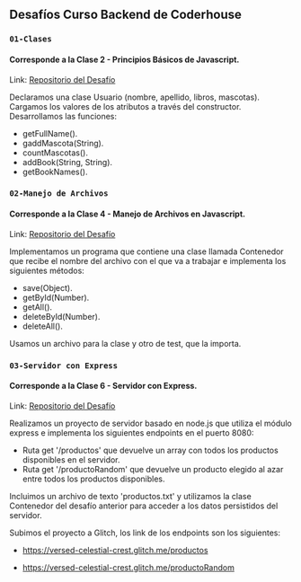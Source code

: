 ## Desafíos Curso Backend de Coderhouse

### `01-Clases `
#### Corresponde a la Clase 2 - Principios Básicos de Javascript.

Link: [Repositorio del Desafío](https://github.com/almamani/backendDesafios/tree/01-Clases/desafio_clase2)

Declaramos una clase Usuario (nombre, apellido, libros, mascotas). Cargamos los valores de los atributos a través del constructor. Desarrollamos las funciones:

- getFullName().
- gaddMascota(String).
- countMascotas().
- addBook(String, String).
- getBookNames().

### `02-Manejo de Archivos `
#### Corresponde a la Clase 4 - Manejo de Archivos en Javascript.
Link: [Repositorio del Desafío](https://github.com/almamani/backendDesafios/tree/02-ManejoDeArchivos/desafio_clase4)


Implementamos un programa que contiene una clase llamada Contenedor que recibe el nombre del archivo con el que va a trabajar e implementa los siguientes métodos:

- save(Object).
- getById(Number).
- getAll().
- deleteById(Number).
- deleteAll().

Usamos un archivo para la clase y otro de test, que la importa.

### `03-Servidor con Express `

#### Corresponde a la Clase 6 - Servidor con Express.

Link: [Repositorio del Desafío](https://github.com/almamani/backendDesafios/tree/03-ServidorConExpress)

Realizamos un proyecto de servidor basado en node.js que utiliza el módulo express e implementa los siguientes endpoints en el puerto 8080:

- Ruta get '/productos' que devuelve un array con todos los productos disponibles en el servidor.
- Ruta get '/productoRandom' que devuelve un producto elegido al azar entre todos los productos disponibles.

Incluimos un archivo de texto 'productos.txt' y utilizamos la clase Contenedor del desafío anterior para acceder a los datos persistidos del servidor.

Subimos el proyecto a Glitch, los link de los endpoints son los siguientes:

- https://versed-celestial-crest.glitch.me/productos

- https://versed-celestial-crest.glitch.me/productoRandom

